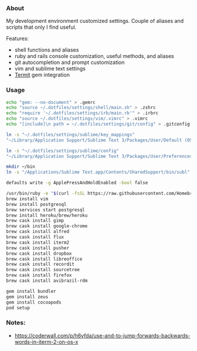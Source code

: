 ### About

My development environment customized settings. Couple of aliases and scripts that only I find useful.

Features:
* shell functions and aliases
* ruby and rails console customization, useful methods, and aliases
* git autocompletion and prompt customization
* vim and sublime text settings
* [Termit](https://github.com/pawurb/termit) gem integration

### Usage

```bash
echo "gem: --no-document" > .gemrc
echo "source ~/.dotfiles/settings/shell/main.sh" > .zshrc
echo "require '~/.dotfiles/settings/irb/main.rb'" > .irbrc
echo "source ~/.dotfiles/settings/vim/.vimrc" > .vimrc
echo "[include]\n path = ~/.dotfiles/settings/git/config" > .gitconfig
```

```bash
ln -s "~/.dotfiles/settings/sublime/key_mappings"
"~/Library/Application Support/Sublime Text 3/Packages/User/Default (OSX).sublime-keymap"

ln -s "~/.dotfiles/settings/sublime/config"
"~/Library/Application Support/Sublime Text 3/Packages/User/Preferences.sublime-settings"
```


```bash
mkdir ~/bin
ln -s "/Applications/Sublime Text.app/Contents/SharedSupport/bin/subl" ~/bin/subl
```


```bash
defaults write -g ApplePressAndHoldEnabled -bool false
```

```bash
/usr/bin/ruby -e "$(curl -fsSL https://raw.githubusercontent.com/Homebrew/install/master/install)"
brew install vim
brew install postgresql
brew services start postgresql
brew install heroku/brew/heroku
brew cask install gimp
brew cask install google-chrome
brew cask install alfred
brew cask install flux
brew cask install iterm2
brew cask install pusher
brew cask install dropbox
brew cask install libreoffice
brew cask install recordit
brew cask install sourcetree
brew cask install firefox
brew cask install avibrazil-rdm

gem install bundler
gem install zeus
gem install cocoapods
pod setup
```

### Notes:

* https://coderwall.com/p/h6yfda/use-and-to-jump-forwards-backwards-words-in-iterm-2-on-os-x


